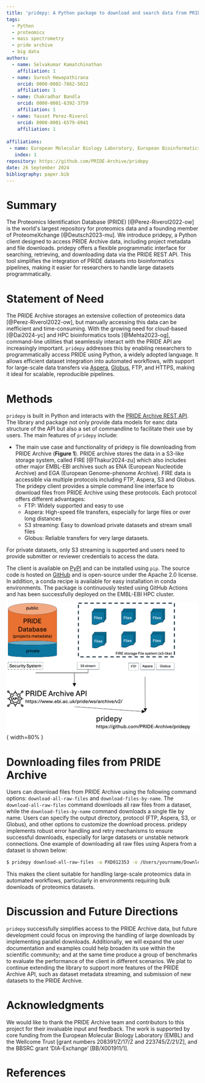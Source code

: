 ```yaml
---
title: 'pridepy: A Python package to download and search data from PRIDE Archive'
tags:
  - Python
  - proteomics
  - mass spectrometry
  - pride archive
  - big data
authors:
  - name: Selvakumar Kamatchinathan
    affiliation: 1
  - name: Suresh Hewapathirana
    orcid: 0000-0002-7862-5022
    affiliation: 1
  - name: Chakradhar Bandla
    orcid: 0000-0001-6392-3759
    affiliation: 1
  - name: Yasset Perez-Riverol
    orcid: 0000-0001-6579-6941
    affiliation: 1
    
affiliations:
 - name: European Molecular Biology Laboratory, European Bioinformatics Institute (EMBL-EBI), Wellcome Trust Genome Campus, Hinxton, Cambridge CB10 1SD, UK
   index: 1
repository: https://github.com/PRIDE-Archive/pridepy   
date: 26 September 2024
bibliography: paper.bib
---
```


# Summary

The Proteomics Identification Database (PRIDE) [@Perez-Riverol2022-ow] is the world's largest repository for proteomics data and a founding member of ProteomeXchange [@Deutsch2023-mu]. We introduce pridepy, a Python client designed to access PRIDE Archive data, including project metadata and file downloads. pridepy offers a flexible programmatic interface for searching, retrieving, and downloading data via the PRIDE REST API. This tool simplifies the integration of PRIDE datasets into bioinformatics pipelines, making it easier for researchers to handle large datasets programmatically.

# Statement of Need

The PRIDE Archive storages an extensive collection of proteomics data [@Perez-Riverol2022-ow], but manually accessing this data can be inefficient and time-consuming. With the growing need for cloud-based [@Dai2024-yc] and HPC bioinformatics tools [@Mehta2023-og], command-line utilities that seamlessly interact with the PRIDE API are increasingly important. `pridepy` addresses this by enabling researchers to programmatically access PRIDE using Python, a widely adopted language. It allows efficient dataset integration into automated workflows, with support for large-scale data transfers via [Aspera](https://www.ibm.com/products/aspera), [Globus](https://www.globus.org/data-transfer), FTP, and HTTPS, making it ideal for scalable, reproducible pipelines.

# Methods

`pridepy` is built in Python and interacts with the [PRIDE Archive REST API](https://www.ebi.ac.uk/pride/ws/archive/v2/swagger-ui.html). The library and package not only provide data models for eanc data structure of the API but also a set of commandline to facilitate their use by users. The main features of `pridepy` include:

- The main use case and functionality of pridepy is file downloading from PRIDE Archive (**Figure 1**). PRIDE archive stores the data in a S3-like storage system, called FIRE [@Thakur2024-zu] which also includes other major EMBL-EBI archives such as ENA (European Nucleotide Archive) and EGA (European Genome-phenome Archive). FIRE data is accessible via multiple protocols including FTP, Aspera, S3 and Globus. The pridepy client provides a simple command line interface to download files from PRIDE Archive using these protocols. Each protocol offers different advantages:
  - FTP: Widely supported and easy to use
  - Aspera: High-speed file transfers, especially for large files or over long distances
  - S3 streaming: Easy to download private datasets and stream small files
  - Globus: Reliable transfers for very large datasets. 

For private datasets, only S3 streaming is supported and users need to provide submitter or reviewer credentials to access the data.

The client is available on [PyPI](https://pypi.org/project/pridepy/) and can be installed using `pip`. The source code is hosted on [GitHub](https://github.com/bigbio/pridepy) and is open-source under the Apache 2.0 license. In addition, a conda recipe is available for easy installation in conda environments. The package is continuously tested using GitHub Actions and has been successfully deployed on the EMBL-EBI HPC cluster. 

![Figure 1: Architecture of transfer protocols supported by PRIDE Archive](figure.png){ width=80% }

# Downloading files from PRIDE Archive

Users can download files from PRIDE Archive using the following command options: `download-all-raw-files` and `download-files-by-name`. The `download-all-raw-files` command downloads all raw files from a dataset, while the `download-files-by-name` command downloads a single file by name. Users can specify the output directory, protocol (FTP, Aspera, S3, or Globus), and other options to customize the download process. pridepy implements robust error handling and retry mechanisms to ensure successful downloads, especially for large datasets or unstable network connections. One example of downloading all raw files using Aspera from a dataset is shown below:

```bash
$ pridepy download-all-raw-files -a PXD012353 -o /Users/yourname/Downloads/foldername/ -p aspera
```

This makes the client suitable for handling large-scale proteomics data in automated workflows, particularly in environments requiring bulk downloads of proteomics datasets.

# Discussion and Future Directions

`pridepy` successfully simplifies access to the PRIDE Archive data, but future development could focus on improving the handling of large downloads by implementing parallel downloads. Additionally, we will expand the user documentation and examples could help broaden its use within the scientific community; and at the same time produce a group of benchmarks to evaluate the performance of the client in different scenarios. We plat to continue extending the library to support more features of the PRIDE Archive API, such as dataset metadata streaming, and submission of new datasets to the PRIDE Archive.

# Acknowledgments

We would like to thank the PRIDE Archive team and contributors to this project for their invaluable input and feedback. The work is supported by core funding from the European Molecular Biology Laboratory (EMBL) and the Wellcome Trust [grant numbers 208391/Z/17/Z and 223745/Z/21/Z], and the BBSRC grant ‘DIA-Exchange’ [BB/X001911/1]. 

# References